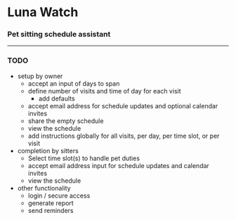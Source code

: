 # Luna Watch
### Pet sitting schedule assistant

---

### TODO
- setup by owner
    - accept an input of days to span
    - define number of visits and time of day for each visit
        - add defaults
    - accept email address for schedule updates and optional calendar invites
    - share the empty schedule
    - view the schedule
    - add instructions globally for all visits, per day, per time slot, or per visit
-  completion by sitters
    -  Select time slot(s) to handle pet duties
    -  accept email address input for schedule updates and calendar invites
    -  view the schedule
-  other functionality
    -  login / secure access
    -  generate report
    -  send reminders
  